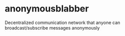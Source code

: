 # anonymousblabber

Decentralized communication network that anyone can broadcast/subscribe messages anonymously 

